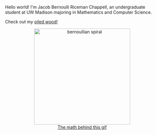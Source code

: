 Hello world! I'm Jacob Bernoulli Riceman Chappell, an undergraduate student at UW Madison majoring in Mathematics and Computer Science.

Check out my [oiled wood!](https://www.instagram.com/jacobs_oiled_wood/)


<p align="center">
 <img width="314" src="https://media.giphy.com/media/wOg5nrFcxu4xGpDmXx/giphy.gif" alt="bernoullian spiral">
 <br>
 <a href="https://www.desmos.com/calculator/6hc2vlqluh">The math behind this gif</a>
</p>
